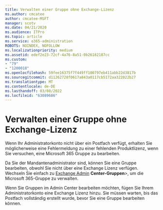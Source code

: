 ```yaml
---
title: Verwalten einer Gruppe ohne Exchange-Lizenz
ms.author: cmcatee
author: cmcatee-MSFT
manager: scotv
ms.date: 04/21/2020
ms.audience: ITPro
ms.topic: article
ms.service: o365-administration
ROBOTS: NOINDEX, NOFOLLOW
ms.localizationpriority: medium
ms.assetid: edef2e23-72cf-4a76-8a51-0b26182187cc
ms.custom:
- "79"
- "1200018"
ms.openlocfilehash: 59fee16375f7f449ff100797eb411abb22d3817b
ms.sourcegitcommit: d11262728f0617a843a0117cb5172aa322022b27
ms.translationtype: MT
ms.contentlocale: de-DE
ms.lasthandoff: 03/08/2022
ms.locfileid: "63089686"
---
```

# <a name="manage-a-group-without-an-exchange-license"></a>Verwalten einer Gruppe ohne Exchange-Lizenz

Wenn Ihr Administratorkonto nicht über ein Postfach verfügt, erhalten Sie möglicherweise eine Fehlermeldung zu einer fehlenden Produktlizenz, wenn Sie versuchen, eine Microsoft 365 Gruppe zu bearbeiten.
  
Da Sie der Mandantenadministrator sind, können Sie eine Gruppe bearbeiten, obwohl Sie nicht über eine Exchange Lizenz verfügen. Wechseln Sie einfach zu [Exchange Admin](https://outlook.office365.com/ecp.aspx) **Center-Gruppen**\>, um die Microsoft 365-Gruppe zu verwalten.
  
Wenn Sie Gruppen im Admin Center bearbeiten möchten, fügen Sie Ihrem Administratorkonto eine Exchange Lizenz hinzu. Sie müssen warten, bis das Postfach vollständig erstellt wurde, bevor Sie eine Gruppe bearbeiten können.
  
